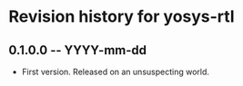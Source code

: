 # Revision history for yosys-rtl

## 0.1.0.0 -- YYYY-mm-dd

* First version. Released on an unsuspecting world.
